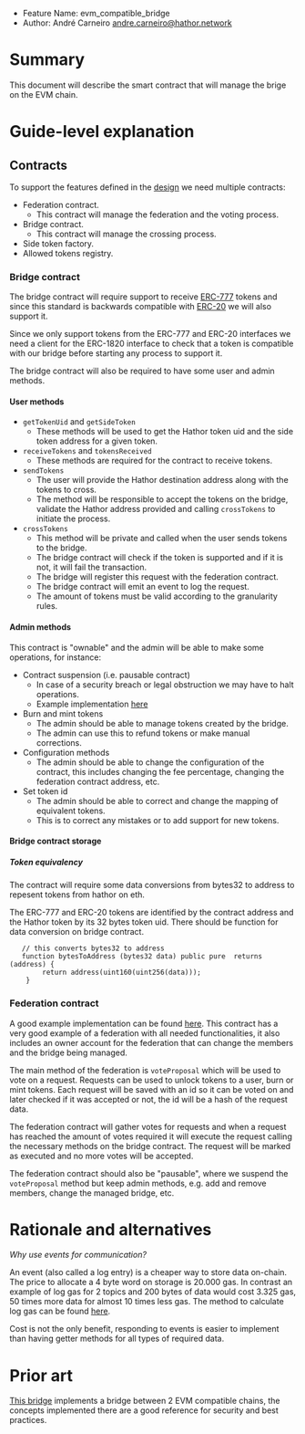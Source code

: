 - Feature Name: evm_compatible_bridge
- Author: André Carneiro <andre.carneiro@hathor.network>

# Summary

This document will describe the smart contract that will manage the brige on the EVM chain.

# Guide-level explanation

## Contracts

To support the features defined in the [design](./design.md#interactions) we need multiple contracts:

- Federation contract.
  - This contract will manage the federation and the voting process.
- Bridge contract.
  - This contract will manage the crossing process.
- Side token factory.
- Allowed tokens registry.

### Bridge contract

The bridge contract will require support to receive [ERC-777](https://eips.ethereum.org/EIPS/eip-777) tokens and since this standard is backwards compatible with [ERC-20](https://eips.ethereum.org/EIPS/eip-20) we will also support it.

Since we only support tokens from the ERC-777 and ERC-20 interfaces we need a client for the ERC-1820 interface to check that a token is compatible with our bridge before starting any process to support it.

The bridge contract will also be required to have some user and admin methods.

#### User methods

- `getTokenUid` and `getSideToken`
  - These methods will be used to get the Hathor token uid and the side token address for a given token.
- `receiveTokens` and `tokensReceived`
  - These methods are required for the contract to receive tokens.
- `sendTokens`
  - The user will provide the Hathor destination address along with the tokens to cross.
  - The method will be responsible to accept the tokens on the bridge, validate the Hathor address provided and calling `crossTokens` to initiate the process.
- `crossTokens`
  - This method will be private and called when the user sends tokens to the bridge.
  - The bridge contract will check if the token is supported and if it is not, it will fail the transaction.
  - The bridge will register this request with the federation contract.
  - The bridge contract will emit an event to log the request.
  - The amount of tokens must be valid according to the granularity rules.

#### Admin methods

This contract is "ownable" and the admin will be able to make some operations, for instance:

- Contract suspension (i.e. pausable contract)
  - In case of a security breach or legal obstruction we may have to halt operations.
  - Example implementation [here](https://github.com/OpenZeppelin/openzeppelin-contracts/blob/master/contracts/security/Pausable.sol)
- Burn and mint tokens
  - The admin should be able to manage tokens created by the bridge.
  - The admin can use this to refund tokens or make manual corrections.
- Configuration methods
  - The admin should be able to change the configuration of the contract, this includes changing the fee percentage, changing the federation contract address, etc.
- Set token id
  - The admin should be able to correct and change the mapping of equivalent tokens.
  - This is to correct any mistakes or to add support for new tokens.

#### Bridge contract storage

##### _Token equivalency_

The contract will require some data conversions from bytes32 to address to repesent tokens from hathor on eth.

The ERC-777 and ERC-20 tokens are identified by the contract address and the Hathor token by its 32 bytes token uid.
There should be function for data conversion on bridge contract.

```solidity
   // this converts bytes32 to address
   function bytesToAddress (bytes32 data) public pure  returns (address) {
        return address(uint160(uint256(data)));
    }
```

### Federation contract

A good example implementation can be found [here](https://github.com/onepercentio/tokenbridge/blob/master/bridge/contracts/Federation.sol).
This contract has a very good example of a federation with all needed functionalities, it also includes an owner account for the federation that can change the members and the bridge being managed.

The main method of the federation is `voteProposal` which will be used to vote on a request.
Requests can be used to unlock tokens to a user, burn or mint tokens.
Each request will be saved with an id so it can be voted on and later checked if it was accepted or not, the id will be a hash of the request data.

The federation contract will gather votes for requests and when a request has reached the amount of votes required it will execute the request calling the necessary methods on the bridge contract.
The request will be marked as executed and no more votes will be accepted.

The federation contract should also be "pausable", where we suspend the `voteProposal` method but keep admin methods, e.g. add and remove members, change the managed bridge, etc.

# Rationale and alternatives

_Why use events for communication?_

An event (also called a log entry) is a cheaper way to store data on-chain.
The price to allocate a 4 byte word on storage is 20.000 gas.
In contrast an example of log gas for 2 topics and 200 bytes of data would cost 3.325 gas, 50 times more data for almost 10 times less gas.
The method to calculate log gas can be found [here](https://github.com/ethereum/go-ethereum/blob/8a24b563312a0ab0a808770e464c5598ab7e35ea/core/vm/gas_table.go#L220).

Cost is not the only benefit, responding to events is easier to implement than having getter methods for all types of required data.

# Prior art

[This bridge](https://github.com/onepercentio/tokenbridge) implements a bridge between 2 EVM compatible chains, the concepts implemented there are a good reference for security and best practices.
